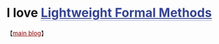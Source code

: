 # I love <a href="https://assets.amazon.science/77/5e/4a7c238f4ce890efdc325df83263/using-lightweight-formal-methods-to-validate-a-key-value-storage-node-in-amazon-s3-2.pdf" style="color: #364491; border-bottom:1px dotted">Lightweight Formal Methods</a>

【<a href="https://blog.jpramos.me" style="color: #8B0000; text-align: right">main blog</a>】

<br>